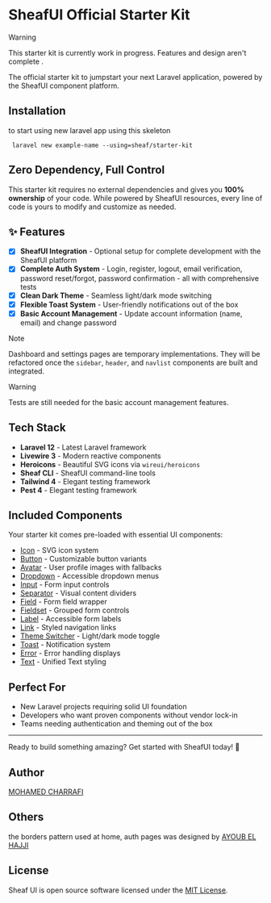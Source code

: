 # SheafUI Official Starter Kit
> [!WARNING]
> This starter kit is currently work in progress. Features and design aren't complete .

The official starter kit to jumpstart your next Laravel application, powered by the SheafUI component platform.

## Installation
to start using new laravel app using this skeleton

```shell
 laravel new example-name --using=sheaf/starter-kit
```


##  Zero Dependency, Full Control

This starter kit requires no external dependencies and gives you **100% ownership** of your code. While powered by SheafUI resources, every line of code is yours to modify and customize as needed.

## ✨ Features

- [x] **SheafUI Integration** - Optional setup for complete development with the SheafUI platform
- [x] **Complete Auth System** - Login, register, logout, email verification, password reset/forgot, password confirmation - all with comprehensive tests
- [x] **Clean Dark Theme** - Seamless light/dark mode switching
- [x] **Flexible Toast System** - User-friendly notifications out of the box
- [x] **Basic Account Management** - Update account information (name, email) and change password

> [!NOTE]
> Dashboard and settings pages are temporary implementations. They will be refactored once the `sidebar`, `header`, and `navlist` components are built and integrated.

> [!WARNING]
> Tests are still needed for the basic account management features.


## Tech Stack

- **Laravel 12** - Latest Laravel framework
- **Livewire 3** - Modern reactive components  
- **Heroicons** - Beautiful SVG icons via `wireui/heroicons`
- **Sheaf CLI** - SheafUI command-line tools
- **Tailwind 4** - Elegant testing framework
- **Pest 4** - Elegant testing framework

## Included Components

Your starter kit comes pre-loaded with essential UI components:

- [Icon](https://sheafui.dev/docs/components/icon) - SVG icon system
- [Button](https://sheafui.dev/docs/components/button) - Customizable button variants
- [Avatar](https://sheafui.dev/docs/components/avatar) - User profile images with fallbacks
- [Dropdown](https://sheafui.dev/docs/components/dropdown) - Accessible dropdown menus
- [Input](https://sheafui.dev/docs/components/input) - Form input controls
- [Separator](https://sheafui.dev/docs/components/separator) - Visual content dividers
- [Field](https://sheafui.dev/docs/components/field) - Form field wrapper
- [Fieldset](https://sheafui.dev/docs/components/fieldset) - Grouped form controls
- [Label](https://sheafui.dev/docs/components/label) - Accessible form labels
- [Link](https://sheafui.dev/docs/components/link) - Styled navigation links
- [Theme Switcher](https://sheafui.dev/docs/components/theme-switcher) - Light/dark mode toggle
- [Toast](https://sheafui.dev/docs/components/toast) - Notification system
- [Error](https://sheafui.dev/docs/components/error) - Error handling displays
- [Text](https://sheafui.dev/docs/components/text) - Unified Text styling

## Perfect For

- New Laravel projects requiring solid UI foundation
- Developers who want proven components without vendor lock-in
- Teams needing authentication and theming out of the box

---

Ready to build something amazing? Get started with SheafUI today! 🎉

## Author 
[MOHAMED CHARRAFI](https://github.com/CharrafiMed)

## Others 

the borders pattern used at home, auth pages was designed by [AYOUB EL HAJJI](https://github.com/Ayoubhj866)

## License

Sheaf UI is open source software licensed under the [MIT License](LICENSE).

